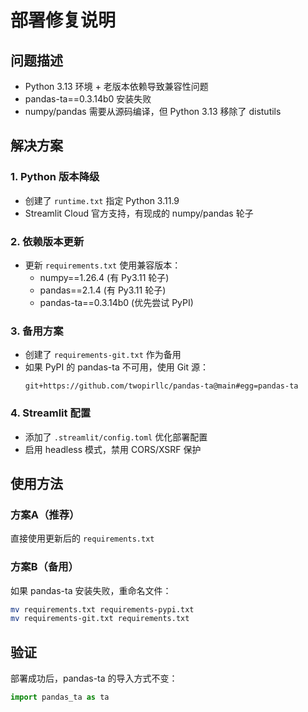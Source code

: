 # 部署修复说明

## 问题描述
- Python 3.13 环境 + 老版本依赖导致兼容性问题
- pandas-ta==0.3.14b0 安装失败
- numpy/pandas 需要从源码编译，但 Python 3.13 移除了 distutils

## 解决方案

### 1. Python 版本降级
- 创建了 `runtime.txt` 指定 Python 3.11.9
- Streamlit Cloud 官方支持，有现成的 numpy/pandas 轮子

### 2. 依赖版本更新
- 更新 `requirements.txt` 使用兼容版本：
  - numpy==1.26.4 (有 Py3.11 轮子)
  - pandas==2.1.4 (有 Py3.11 轮子)
  - pandas-ta==0.3.14b0 (优先尝试 PyPI)

### 3. 备用方案
- 创建了 `requirements-git.txt` 作为备用
- 如果 PyPI 的 pandas-ta 不可用，使用 Git 源：
  ```
  git+https://github.com/twopirllc/pandas-ta@main#egg=pandas-ta
  ```

### 4. Streamlit 配置
- 添加了 `.streamlit/config.toml` 优化部署配置
- 启用 headless 模式，禁用 CORS/XSRF 保护

## 使用方法

### 方案A（推荐）
直接使用更新后的 `requirements.txt`

### 方案B（备用）
如果 pandas-ta 安装失败，重命名文件：
```bash
mv requirements.txt requirements-pypi.txt
mv requirements-git.txt requirements.txt
```

## 验证
部署成功后，pandas-ta 的导入方式不变：
```python
import pandas_ta as ta
```

